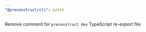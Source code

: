 ```yaml
---
"@preconstruct/cli": patch
---
```


Remove comment for `preconstruct dev` TypeScript re-export file
